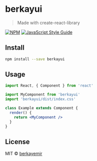 # berkayui

> Made with create-react-library

[![NPM](https://img.shields.io/npm/v/berkayui.svg)](https://www.npmjs.com/package/berkayui) [![JavaScript Style Guide](https://img.shields.io/badge/code_style-standard-brightgreen.svg)](https://standardjs.com)

## Install

```bash
npm install --save berkayui
```

## Usage

```jsx
import React, { Component } from 'react'

import MyComponent from 'berkayui'
import 'berkayui/dist/index.css'

class Example extends Component {
  render() {
    return <MyComponent />
  }
}
```

## License

MIT © [berkayemir](https://github.com/berkayemir)
